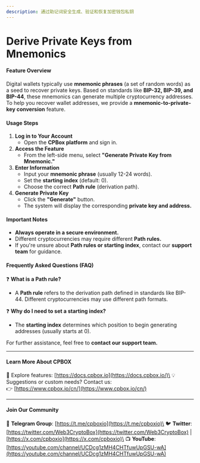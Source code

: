 ```yaml
---
description: 通过助记词安全生成、验证和恢复加密钱包私钥
---
```


# Derive Private Keys from Mnemonics

#### **Feature Overview**

Digital wallets typically use **mnemonic phrases** (a set of random words) as a seed to recover private keys. Based on standards like **BIP-32, BIP-39, and BIP-44**, these mnemonics can generate multiple cryptocurrency addresses. To help you recover wallet addresses, we provide a **mnemonic-to-private-key conversion** feature.

#### **Usage Steps**

1. **Log in to Your Account**
   * Open the **CPBox platform** and sign in.
2. **Access the Feature**
   * From the left-side menu, select **"Generate Private Key from Mnemonic."**
3. **Enter Information**
   * Input your **mnemonic phrase** (usually 12-24 words).
   * Set the **starting index** (default: 0).
   * Choose the correct **Path rule** (derivation path).
4. **Generate Private Key**
   * Click the **"Generate"** button.
   * The system will display the corresponding **private key and address.**

#### **Important Notes**

* **Always operate in a secure environment.**
* Different cryptocurrencies may require different **Path rules.**
* If you're unsure about **Path rules or starting index**, contact our **support team** for guidance.

#### **Frequently Asked Questions (FAQ)**

❓ **What is a Path rule?**

* A **Path rule** refers to the derivation path defined in standards like BIP-44. Different cryptocurrencies may use different path formats.

❓ **Why do I need to set a starting index?**

* The **starting index** determines which position to begin generating addresses (usually starts at 0).

For further assistance, feel free to **contact our support team.**

***

#### **Learn More About CPBOX**

📖 Explore features: [https://docs.cpbox.io](https://docs.cpbox.io/)\
💡 Suggestions or custom needs? Contact us:\
👉 [https://www.cpbox.io/cn/](https://www.cpbox.io/cn/)

***

#### **Join Our Community**

💬 **Telegram Group**: [https://t.me/cpboxio](https://t.me/cpboxio)\
🐦 **Twitter**: [https://twitter.com/Web3CryptoBox](https://twitter.com/Web3CryptoBox) | [https://x.com/cpboxio](https://x.com/cpboxio)\
📺 **YouTube**: [https://youtube.com/channel/UCDcg1zMH4CHTfuwUpGSU-wA](https://youtube.com/channel/UCDcg1zMH4CHTfuwUpGSU-wA)
